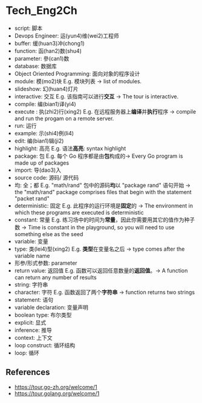 # Tech_Eng2Ch
- script: 脚本
- Devops Engineer: 运(yun4)维(wei2)工程师
- buffer: 缓(huan3)冲(chong1)
- function: 函(han2)数(shu4)
- parameter: 參(can1)数 
- database: 数据库
- Object Oriented Programming: 面向对象的程序设计
- module: 模(mo2)块
E.g. 模块列表 -> list of modules.
- slideshow: 幻(huan4)灯片
- interactive: 交互
E.g. 该指南可以进行**交互** -> The tour is interactive.
- compile: 编(bian1)译(yi4)
- execute : 执(zhi2)行(xing2)
E.g. 在远程服务器上**编译**并**执行**程序 -> compile and run the progam on a remote server.
- run: 运行
- example: 示(shi4)例(li4)
- edit: 编(bian1)辑(ji2)
- highlight: 高亮
E.g. 语法**高亮**: syntax highlight
- package: 包
E.g. 每个 Go 程序都是由**包**构成的-> Every Go program is made up of packages
- import: 导(dao3)入
- source code: 源码/ 源代码
- 均: 全；都
E.g. "math/rand" 包中的源码**均**以 "package rand" 语句开始 -> the "math/rand" package comprises files that begin with the statement "packet rand"
- deterministic: 固定
E.g. 此程序的运行环境是**固定**的 -> The environment in which these programs are executed is deterministic
- constant: 常量
E.g. 练习场中的时间为**常量**，因此你需要用其它的值作为种子数 -> Time is constant in the playground, so you will need to use something else as the seed
- variable: 变量
- type: 类(lei4)型(xing2)
E.g. **类型**在变量名之后 -> type comes after the variable name
- 形参/形式参数: parameter
- return value: 返回值
E.g. 函数可以返回任意数量的**返回值**。-> A function can return any number of results
- string: 字符串
- character: 字符
E.g. 函数返回了两个**字符串** -> function returns two strings
- statement: 语句
- variable declaration: 变量声明
- boolean type: 布尔类型
- explicit: 显式
- inference: 推导
- context: 上下文
- loop construct: 循环结构
- loop: 循环


## References
- https://tour.go-zh.org/welcome/1
- https://tour.golang.org/welcome/1
